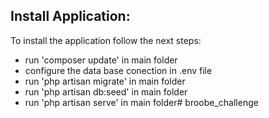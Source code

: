 ## Install Application:

To install the application follow the next steps:

- run 'composer update' in main folder
- configure the data base conection in .env file
- run 'php artisan migrate' in main folder
- run 'php artisan db:seed' in main folder
- run 'php artisan serve' in main folder#   b r o o b e _ c h a l l e n g e  
 